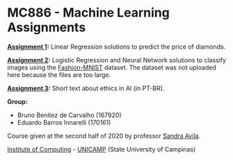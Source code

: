MC886 - Machine Learning Assignments
================================

**[Assignment 1](https://github.com/eduinnarelli/ml-assignments/blob/master/assignment%201/assignment_1.ipynb):** Linear Regression solutions to predict the price of diamonds. 

**[Assignment 2](https://github.com/eduinnarelli/ml-assignments/blob/master/assignment%202/assignment_2.ipynb):** Logistic Regression and Neural Network solutions to classify images using the [Fashion-MNIST](https://github.com/zalandoresearch/fashion-mnist) dataset. The dataset was not uploaded here because the files are too large.

**[Assignment 3](https://github.com/eduinnarelli/ml-assignments/blob/master/assignment%203/assignment_3.pdf):** Short text about ethics in AI (in PT-BR).


**Group:**
  - Bruno Benitez de Carvalho (167920)
  - Eduardo Barros Innarelli (170161)

Course given at the second half of 2020 by professor [Sandra Avila](https://www.ic.unicamp.br/~sandra/).

[Institute of Computing](http://ic.unicamp.br/en) - [UNICAMP](https://www.unicamp.br/unicamp/english) (State University of Campinas)
